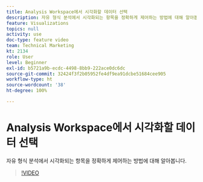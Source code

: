 ```yaml
---
title: Analysis Workspace에서 시각화할 데이터 선택
description: 자유 형식 분석에서 시각화되는 항목을 정확하게 제어하는 방법에 대해 알아봅니다.
feature: Visualizations
topics: null
activity: use
doc-type: feature video
team: Technical Marketing
kt: 2134
role: User
level: Beginner
exl-id: b5721a9b-ecdc-4498-8bb9-222ace0dc6dc
source-git-commit: 32424f3f2b05952fe4df9ea91dcbe51684cee905
workflow-type: ht
source-wordcount: '38'
ht-degree: 100%

---
```


# Analysis Workspace에서 시각화할 데이터 선택

자유 형식 분석에서 시각화되는 항목을 정확하게 제어하는 방법에 대해 알아봅니다.

>[!VIDEO](https://video.tv.adobe.com/v/23993/?quality=12)
